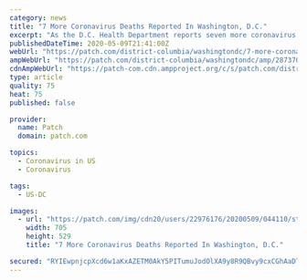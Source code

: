 ```yaml
---
category: news
title: "7 More Coronavirus Deaths Reported In Washington, D.C."
excerpt: "As the D.C. Health Department reports seven more coronavirus deaths, Mayor Muriel Bowser is urging residents to be tested."
publishedDateTime: 2020-05-09T21:41:00Z
webUrl: "https://patch.com/district-columbia/washingtondc/7-more-coronavirus-deaths-reported-washington-d-c"
ampWebUrl: "https://patch.com/district-columbia/washingtondc/amp/28737040/7-more-coronavirus-deaths-reported-washington-d-c"
cdnAmpWebUrl: "https://patch-com.cdn.ampproject.org/c/s/patch.com/district-columbia/washingtondc/amp/28737040/7-more-coronavirus-deaths-reported-washington-d-c"
type: article
quality: 75
heat: 75
published: false

provider:
  name: Patch
  domain: patch.com

topics:
  - Coronavirus in US
  - Coronavirus

tags:
  - US-DC

images:
  - url: "https://patch.com/img/cdn20/users/22976176/20200509/044110/styles/patch_image/public/coronavirus-tests-shutterstock___09164034919.jpg?width=984"
    width: 705
    height: 529
    title: "7 More Coronavirus Deaths Reported In Washington, D.C."

secured: "RYIEwpnjcpXcd6w1aKxAZETM0AkY5PITumuJodOlXA9y8R9QBvy9cxCGhAaDT69UtMNfYM3fFXqESkc6ymOzRd2fDusCDZ1+3q1KeLZ9zXNYM/uk0AsMw/Evbj7NdUSxFKtZc4j8WT6TymNedn1s6Ohr7N3NswDGls4VGF7lZeVTGHg1VLDF5Bq90SKPPNZCvufdriviNoRfPGOQy5fjo0EOzkfo2KfcbR4L0M5N1xmiLqYNNAP+I9Btr4+T93zKpoV98opPCk8ZX6LBNDIjBV7f35D72N2KQIyJGwr9sGDvG/i2zAZFCZUmO5ePfldSd7YnxNBDzsw4PeZdvTPXOvsEbbzppsdAq3Mbp5apms7mwzkxiMiQeMt9LGNWub8TQy68qq0ynhLSupEONpk5tPLoRq10An9hLm0WNdzQ9weevCkBLI6bYXsFp2WsCmLfN6Lu4yixBu7tEKcthV0bTnJsm9U6s3dgqFcoB80qhrU=;2Zp8/kuzGLGGqdfIcU4oQQ=="
---
```


